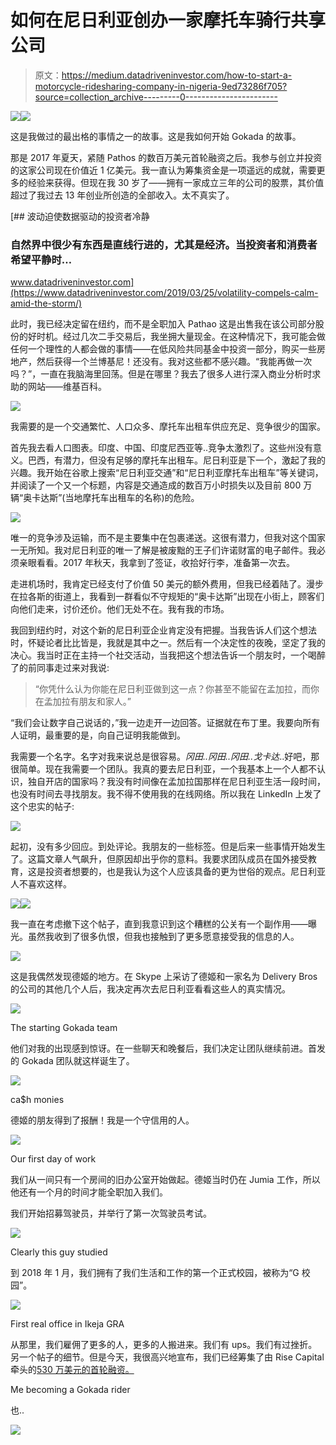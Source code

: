# 如何在尼日利亚创办一家摩托车骑行共享公司

> 原文：<https://medium.datadriveninvestor.com/how-to-start-a-motorcycle-ridesharing-company-in-nigeria-9ed73286f705?source=collection_archive---------0----------------------->

[![](img/79b991e124a61c340f6002b3e5405715.png)](http://www.track.datadriveninvestor.com/1B9E)![](img/16ec3abfe7051e25289fe7cc646f7e83.png)

这是我做过的最出格的事情之一的故事。这是我如何开始 Gokada 的故事。

那是 2017 年夏天，紧随 Pathos 的数百万美元首轮融资之后。我参与创立并投资的这家公司现在价值近 1 亿美元。我一直认为筹集资金是一项遥远的成就，需要更多的经验来获得。但现在我 30 岁了——拥有一家成立三年的公司的股票，其价值超过了我过去 13 年创业所创造的全部收入。太不真实了。

[](https://www.datadriveninvestor.com/2019/03/25/volatility-compels-calm-amid-the-storm/) [## 波动迫使数据驱动的投资者冷静

### 自然界中很少有东西是直线行进的，尤其是经济。当投资者和消费者希望平静时…

www.datadriveninvestor.com](https://www.datadriveninvestor.com/2019/03/25/volatility-compels-calm-amid-the-storm/) 

此时，我已经决定留在纽约，而不是全职加入 Pathao 这是出售我在该公司部分股份的好时机。经过几次二手交易后，我坐拥大量现金。在这种情况下，我可能会做任何一个理性的人都会做的事情——在低风险共同基金中投资一部分，购买一些房地产，然后获得一个兰博基尼！还没有。我对这些都不感兴趣。“我能再做一次吗？”，一直在我脑海里回荡。但是在哪里？我去了很多人进行深入商业分析时求助的网站——维基百科。

![](img/76ec92769f6e2d37620cbc338d502eaa.png)

我需要的是一个交通繁忙、人口众多、摩托车出租车供应充足、竞争很少的国家。

首先我去看人口图表。印度、中国、印度尼西亚等..竞争太激烈了。这些州没有意义。巴西，有潜力，但没有足够的摩托车出租车。尼日利亚是下一个，激起了我的兴趣。我开始在谷歌上搜索“尼日利亚交通”和“尼日利亚摩托车出租车”等关键词，并阅读了一个又一个标题，内容是交通造成的数百万小时损失以及目前 800 万辆“奥卡达斯”(当地摩托车出租车的名称)的危险。

![](img/0e84d412f501a23d9510d4b243f05466.png)

唯一的竞争涉及运输，而不是主要集中在包裹递送。这很有潜力，但我对这个国家一无所知。我对尼日利亚的唯一了解是被废黜的王子们许诺财富的电子邮件。我必须亲眼看看。2017 年秋天，我拿到了签证，收拾好行李，准备第一次去。

走进机场时，我肯定已经支付了价值 50 美元的额外费用，但我已经着陆了。漫步在拉各斯的街道上，我看到一群看似不守规矩的“奥卡达斯”出现在小街上，顾客们向他们走来，讨价还价。他们无处不在。我有我的市场。

我回到纽约时，对这个新的尼日利亚企业肯定没有把握。当我告诉人们这个想法时，怀疑论者比比皆是，我就是其中之一。然后有一个决定性的夜晚，坚定了我的决心。我当时正在主持一个社交活动，当我把这个想法告诉一个朋友时，一个喝醉了的前同事走过来对我说:

> “你凭什么认为你能在尼日利亚做到这一点？你甚至不能留在孟加拉，而你在孟加拉有朋友和家人。”

“我们会让数字自己说话的，”我一边走开一边回答。证据就在布丁里。我要向所有人证明，最重要的是，向自己证明我能做到。

我需要一个名字。名字对我来说总是很容易。*冈田..冈田..冈田..戈卡达*..好吧，那很简单。现在我需要一个团队。我真的要去尼日利亚，一个我基本上一个人都不认识，独自开店的国家吗？我没有时间像在孟加拉国那样在尼日利亚生活一段时间，也没有时间去寻找朋友。我不得不使用我的在线网络。所以我在 LinkedIn 上发了这个忠实的帖子:

![](img/333fbfc28e806c58328f0a3134357060.png)

起初，没有多少回应。到处评论。我朋友的一些标签。但是后来一些事情开始发生了。这篇文章人气飙升，但原因却出乎你的意料。我要求团队成员在国外接受教育，这是投资者想要的，也是我认为这个人应该具备的更为世俗的观点。尼日利亚人不喜欢这样。

![](img/b59ad52bcce44c4da1e002dd6edf1fd1.png)![](img/0142088fa963a9272de96acf0c570ea8.png)

我一直在考虑撤下这个帖子，直到我意识到这个糟糕的公关有一个副作用——曝光。虽然我收到了很多仇恨，但我也接触到了更多愿意接受我的信息的人。

![](img/64e211388561c52c8cf1dde3b201fb4b.png)

这是我偶然发现德姬的地方。在 Skype 上采访了德姬和一家名为 Delivery Bros 的公司的其他几个人后，我决定再次去尼日利亚看看这些人的真实情况。

![](img/8818dd12189cf3deb801a565504550e5.png)

The starting Gokada team

他们对我的出现感到惊讶。在一些聊天和晚餐后，我们决定让团队继续前进。首发的 Gokada 团队就这样诞生了。

![](img/5f7ba6e73a35c901e066b275ef821421.png)

ca$h monies

德姬的朋友得到了报酬！我是一个守信用的人。

![](img/ceeda52b9ab63bf3f2c033d9b3e69046.png)

Our first day of work

我们从一间只有一个房间的旧办公室开始做起。德姬当时仍在 Jumia 工作，所以他还有一个月的时间才能全职加入我们。

我们开始招募驾驶员，并举行了第一次驾驶员考试。

![](img/6b2adc6519f711953ad265ad78c8f922.png)

Clearly this guy studied

到 2018 年 1 月，我们拥有了我们生活和工作的第一个正式校园，被称为“G 校园”。

![](img/2c1c6d794efcb8b6c80963698e90fe2a.png)

First real office in Ikeja GRA

从那里，我们雇佣了更多的人，更多的人搬进来。我们有 ups。我们有过挫折。另一个帖子的细节。但是今天，我很高兴地宣布，我们已经筹集了由 Rise Capital 牵头的[530 万美元的首轮融资。](https://techcrunch.com/2019/05/24/nigerias-gokada-raises-5-3m-round-for-its-motorcycle-ride-hail-biz/)

Me becoming a Gokada rider

也..

![](img/36028e3dfe7d3a348acc8f78f80af722.png)